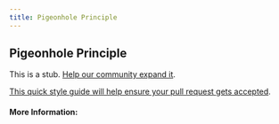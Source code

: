 ```yaml
---
title: Pigeonhole Principle
---
```


## Pigeonhole Principle

This is a stub. [Help our community expand it](https://github.com/freecodecamp/guides/tree/master/src/pages/articles/math/counting/pigeonhole-principle/index.md).

[This quick style guide will help ensure your pull request gets accepted](https://github.com/freeCodeCamp/guides/blob/master/README.md).

<!-- The article goes here, in GitHub-flavored Markdown. Feel free to add YouTube videos, images, and CodePen/JSBin embeds  -->

#### More Information:
<!-- Please add any articles you think might be helpful to read before writing the article -->


